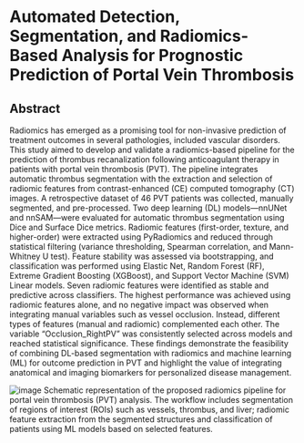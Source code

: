 # Automated Detection, Segmentation, and Radiomics-Based Analysis for Prognostic Prediction of Portal Vein Thrombosis

## Abstract
Radiomics has emerged as a promising tool for non-invasive prediction of treatment outcomes in several pathologies, included vascular disorders. This study aimed to develop and validate a radiomics-based pipeline for the prediction of thrombus recanalization following anticoagulant therapy in patients with portal vein thrombosis (PVT). The pipeline integrates automatic thrombus segmentation with the extraction and selection of radiomic features from contrast-enhanced (CE) computed tomography (CT) images.
A retrospective dataset of 46 PVT patients was collected, manually segmented, and pre-processed. Two deep learning (DL) models—nnUNet and nnSAM—were evaluated for automatic thrombus segmentation using Dice and Surface Dice metrics. Radiomic features (first-order, texture, and higher-order) were extracted using PyRadiomics and reduced through statistical filtering (variance thresholding, Spearman correlation, and Mann-Whitney U test). Feature stability was assessed via bootstrapping, and classification was performed using Elastic Net, Random Forest (RF), Extreme Gradient Boosting (XGBoost), and Support Vector Machine (SVM) Linear models.
Seven radiomic features were identified as stable and predictive across classifiers. The highest performance was achieved using radiomic features alone, and no negative impact was observed when integrating manual variables such as vessel occlusion. Instead, different types of features (manual and radiomic) complemented each other. The variable “Occlusion_RightPV” was consistently selected across models and reached statistical significance.
These findings demonstrate the feasibility of combining DL-based segmentation with radiomics and machine learning (ML) for outcome prediction in PVT and highlight the value of integrating anatomical and imaging biomarkers for personalized disease management.

![image](https://github.com/user-attachments/assets/0e7208c1-4e20-4f02-87cc-33a83e33e283)
Schematic representation of the proposed radiomics pipeline for portal vein thrombosis (PVT) analysis. The workflow includes segmentation of regions of interest (ROIs) such as vessels, thrombus, and liver; radiomic feature extraction from the segmented structures and classification of patients using ML models based on selected features.


